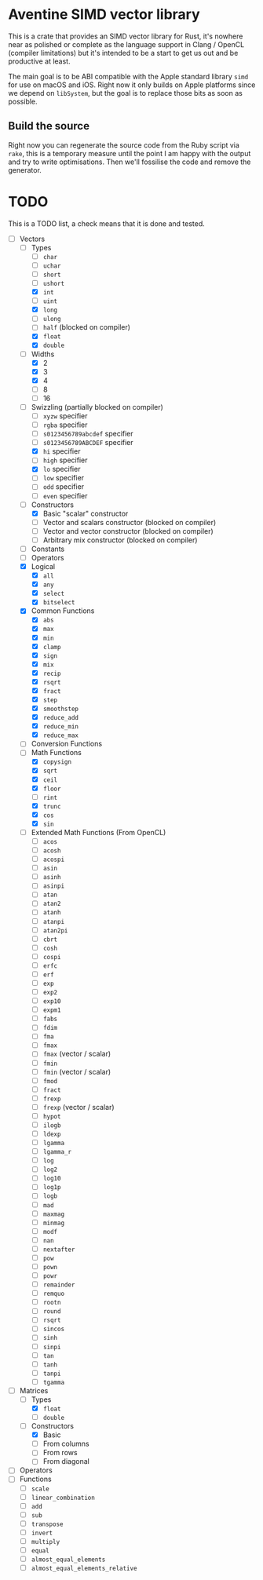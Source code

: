 # Aventine SIMD vector library #

This is a crate that provides an SIMD vector library for Rust, it's nowhere near as polished or complete as the language support in Clang / OpenCL (compiler limitations) but it's intended to be a start to get us out and be productive at least.

The main goal is to be ABI compatible with the Apple standard library `simd` for use on macOS and iOS. Right now it only builds on Apple platforms since we depend on `libSystem`, but the goal is to replace those bits as soon as possible.

## Build the source ##

Right now you can regenerate the source code from the Ruby script via `rake`, this is a temporary measure until the point I am happy with the output and try to write optimisations. Then we'll fossilise the code and remove the generator.

# TODO #

This is a TODO list, a check means that it is done and tested.

 - [ ] Vectors
   - [ ] Types
     - [ ] `char`
     - [ ] `uchar`
     - [ ] `short`
     - [ ] `ushort`
     - [x] `int`
     - [ ] `uint`
     - [x] `long`
     - [ ] `ulong`
     - [ ] `half` (blocked on compiler)
     - [x] `float`
     - [x] `double`
   - [ ] Widths
     - [x] 2
     - [x] 3
     - [x] 4
     - [ ] 8
     - [ ] 16
   - [ ] Swizzling (partially blocked on compiler)
     - [ ] `xyzw` specifier
     - [ ] `rgba` specifier
     - [ ] `s0123456789abcdef` specifier
     - [ ] `s0123456789ABCDEF` specifier
     - [x] `hi` specifier
     - [ ] `high` specifier
     - [x] `lo` specifier
     - [ ] `low` specifier
     - [ ] `odd` specifier
     - [ ] `even` specifier
   - [ ] Constructors
     - [x] Basic "scalar" constructor
     - [ ] Vector and scalars constructor (blocked on compiler)
     - [ ] Vector and vector constructor (blocked on compiler)
     - [ ] Arbitrary mix constructor (blocked on compiler)
   - [ ] Constants
   - [ ] Operators
   - [x] Logical
     - [x] `all`
     - [x] `any`
     - [x] `select`
     - [x] `bitselect`
   - [x] Common Functions
     - [x] `abs`
     - [x] `max`
     - [x] `min`
     - [x] `clamp`
     - [x] `sign`
     - [x] `mix`
     - [x] `recip`
     - [x] `rsqrt`
     - [x] `fract`
     - [x] `step`
     - [x] `smoothstep`
     - [x] `reduce_add`
     - [x] `reduce_min`
     - [x] `reduce_max`
   - [ ] Conversion Functions
   - [ ] Math Functions
     - [x] `copysign`
     - [x] `sqrt`
     - [x] `ceil`
     - [x] `floor`
     - [ ] `rint`
     - [x] `trunc`
     - [x] `cos`
     - [x] `sin`
   - [ ] Extended Math Functions (From OpenCL)
     - [ ] `acos`
     - [ ] `acosh`
     - [ ] `acospi`
     - [ ] `asin`
     - [ ] `asinh`
     - [ ] `asinpi`
     - [ ] `atan`
     - [ ] `atan2`
     - [ ] `atanh`
     - [ ] `atanpi`
     - [ ] `atan2pi`
     - [ ] `cbrt`
     - [ ] `cosh`
     - [ ] `cospi`
     - [ ] `erfc`
     - [ ] `erf`
     - [ ] `exp`
     - [ ] `exp2`
     - [ ] `exp10`
     - [ ] `expm1`
     - [ ] `fabs`
     - [ ] `fdim`
     - [ ] `fma`
     - [ ] `fmax`
     - [ ] `fmax` (vector / scalar)
     - [ ] `fmin`
     - [ ] `fmin` (vector / scalar)
     - [ ] `fmod`
     - [ ] `fract`
     - [ ] `frexp`
     - [ ] `frexp` (vector / scalar)
     - [ ] `hypot`
     - [ ] `ilogb`
     - [ ] `ldexp`
     - [ ] `lgamma`
     - [ ] `lgamma_r`
     - [ ] `log`
     - [ ] `log2`
     - [ ] `log10`
     - [ ] `log1p`
     - [ ] `logb`
     - [ ] `mad`
     - [ ] `maxmag`
     - [ ] `minmag`
     - [ ] `modf`
     - [ ] `nan`
     - [ ] `nextafter`
     - [ ] `pow`
     - [ ] `pown`
     - [ ] `powr`
     - [ ] `remainder`
     - [ ] `remquo`
     - [ ] `rootn`
     - [ ] `round`
     - [ ] `rsqrt`
     - [ ] `sincos`
     - [ ] `sinh`
     - [ ] `sinpi`
     - [ ] `tan`
     - [ ] `tanh`
     - [ ] `tanpi`
     - [ ] `tgamma`
 - [ ] Matrices
   - [ ] Types
     - [x] `float`
     - [ ] `double`
   - [ ] Constructors
     - [x] Basic
     - [ ] From columns
     - [ ] From rows
     - [ ] From diagonal
  - [ ] Operators
  - [ ] Functions
    - [ ] `scale`
    - [ ] `linear_combination`
    - [ ] `add`
    - [ ] `sub`
    - [ ] `transpose`
    - [ ] `invert`
    - [ ] `multiply`
    - [ ] `equal`
    - [ ] `almost_equal_elements`
    - [ ] `almost_equal_elements_relative`

